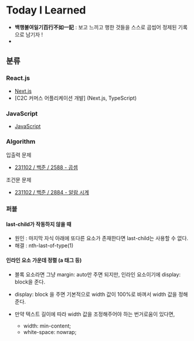 # Today I Learned

* **백행불여일기百行不如一記** : 보고 느끼고 행한 것들을 스스로 곱씹어 정제된 기록으로 남기자 !
* 



## 분류

### React.js

* [Next.js](React/nextjs.md)
* \[C2C 커머스 어플리케이션 개발] (Next.js, TypeScript)

### JavaScript

* [JavaScript](./)

### Algorithm

입출력 문제

* [231102 / 백준 / 2588 - 곱셈](Algorithm/231102-백준-2588.md)

조건문 문제

* [231102 / 백준 / 2884 - 알람 시계](Algorithm/231102-백준-2884.md)

### 퍼블

#### last-child가 작동하지 않을 때
- 원인 : 마지막 자식 아래에 또다른 요소가 존재한다면 last-child는 사용할 수 없다.
- 해결 : nth-last-of-type(1) 

#### 인라인 요소 가운데 정렬 (a 태그 등)
- 블록 요소라면 그냥 margin: auto만 주면 되지만, 인라인 요소이기에 display: block을 준다.
- display: block 을 주면 기본적으로 width 값이 100%로 바껴서 width 값을 정해준다.

- 만약 텍스트 길이에 따라 width 값을 조정해주어야 하는 번거로움이 있다면,
  - width: min-content;
  - white-space: nowrap; 
